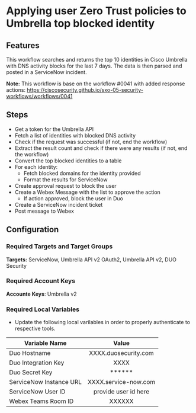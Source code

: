 # Applying user Zero Trust policies to Umbrella top blocked identity

## Features
This workflow searches and returns the top 10 identities in Cisco Umbrella with DNS activity blocks for the last 7 days. The data is then parsed and posted in a ServiceNow incident.

**Note:** This workflow is base on the workflow #0041 with added response actions: https://ciscosecurity.github.io/sxo-05-security-workflows/workflows/0041

## Steps

* Get a token for the Umbrella API
* Fetch a list of identities with blocked DNS activity
* Check if the request was successful (if not, end the workflow)
* Extract the result count and check if there were any results (if not, end the workflow)
* Convert the top blocked identities to a table
* For each identity:
  * Fetch blocked domains for the identity provided
  * Format the results for ServiceNow
* Create approval request to block the user
* Create a Webex Message with the list to approve the action
  * If action approved, block the user in Duo
* Create a ServiceNow incident ticket
* Post message to Webex

## Configuration

### Required Targets and Target Groups
**Targets:** ServiceNow, Umbrella API v2 OAuth2, Umbrella API v2, DUO Security

### Required Account Keys
**Accounte Keys**: Umbrella v2

### Required Local Variables
* Update the following local varilables in order to properly authenticate to respective tools.
 
| Variable Name | Value|
|---|:---:|
| Duo Hostname | XXXX.duosecurity.com |
| Duo Integration Key | XXXX |
| Duo Secret Key | ****** |
| ServiceNow Instance URL | XXXX.service-now.com |
| ServiceNow User ID | provide user id here |
| Webex Teams Room ID | XXXXXX |


